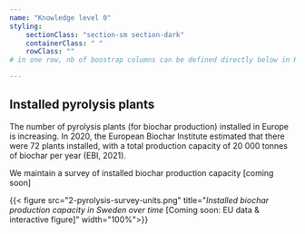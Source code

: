 ```yaml
---
name: "Knowledge level 0"
styling:
    sectionClass: "section-sm section-dark"
    containerClass: " "
    rowClass: ""
# in one row, nb of boostrap columns can be defined directly below in HTML

---
```


<div class="col-md-4">

## **Installed pyrolysis plants**

The number of pyrolysis plants (for biochar production) installed in Europe is increasing. In 2020, the European Biochar Institute estimated that there were 72 plants installed, with a total production capacity of 20 000 tonnes of biochar per year (EBI, 2021).

We maintain a survey of installed biochar production capacity [coming soon]


</div>

<div class="col-md-8">

{{< figure src="2-pyrolysis-survey-units.png" title="*Installed biochar production capacity in Sweden over time* [Coming soon: EU data & interactive figure]" width="100%">}}
 

</div>
